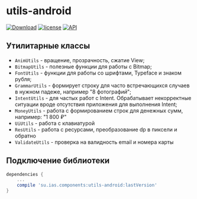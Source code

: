 # utils-android
[![Download](https://api.bintray.com/packages/interactiveservices/maven/utils-android/images/download.svg)](https://bintray.com/interactiveservices/maven/utils-android/_latestVersion)
[![license](https://img.shields.io/github/license/mashape/apistatus.svg)](https://opensource.org/licenses/MIT)
[![API](https://img.shields.io/badge/API-14%2B-green.svg)](https://developer.android.com/about/versions/android-4.0.html)

## Утилитарные классы

- `AnimUtils` - вращение, прозрачность, сжатие View;
- `BitmapUtils` - полезные функции для работы c Bitmap;
- `FontUtils` - функции для работы со шрифтами, Typeface и знаком рубля;
- `GrammarUtils` - формирует строку для часто встречающихся случаев в нужном падеже, например "8 фотограф*ий*";
- `IntentUtils` - для частых работ с Intent. Обрабатывает некорректные ситуации вроде отсутствия приложения для выполнения Intent;
- `MoneyUtils` - работа с формированием строк для денежных сумм, например: "1 800 ₽"
- `UiUtils` - работа с клавиатурой 
- `ResUtils` - работа с ресурсами, преобразование dp в пиксели и обратно
- `ValidateUtils` - проверка на валидность email и номера карты 
## Подключение библиотеки

```groovy
dependencies {
    ...
    compile 'su.ias.components:utils-android:lastVersion'
}
```
